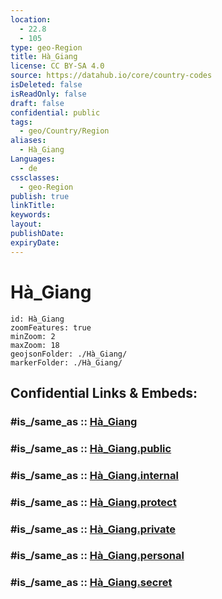 ```yaml
---
location:
  - 22.8
  - 105
type: geo-Region
title: Hà_Giang
license: CC BY-SA 4.0
source: https://datahub.io/core/country-codes
isDeleted: false
isReadOnly: false
draft: false
confidential: public
tags:
  - geo/Country/Region
aliases:
  - Hà_Giang
Languages:
  - de
cssclasses:
  - geo-Region
publish: true
linkTitle:
keywords:
layout:
publishDate:
expiryDate:
---
```


# Hà_Giang

```leaflet
id: Hà_Giang
zoomFeatures: true 
minZoom: 2 
maxZoom: 18
geojsonFolder: ./Hà_Giang/
markerFolder: ./Hà_Giang/
```


## Confidential Links & Embeds: 

### #is_/same_as :: [Hà_Giang](/_Standards/Earth/Continent/Asia/Asia~South~East/Vietnam/Provinces~Vietnam/Hà_Giang.md) 

### #is_/same_as :: [Hà_Giang.public](/_public/Earth/Continent/Asia/Asia~South~East/Vietnam/Provinces~Vietnam/Hà_Giang.public.md) 

### #is_/same_as :: [Hà_Giang.internal](/_internal/Earth/Continent/Asia/Asia~South~East/Vietnam/Provinces~Vietnam/Hà_Giang.internal.md) 

### #is_/same_as :: [Hà_Giang.protect](/_protect/Earth/Continent/Asia/Asia~South~East/Vietnam/Provinces~Vietnam/Hà_Giang.protect.md) 

### #is_/same_as :: [Hà_Giang.private](/_private/Earth/Continent/Asia/Asia~South~East/Vietnam/Provinces~Vietnam/Hà_Giang.private.md) 

### #is_/same_as :: [Hà_Giang.personal](/_personal/Earth/Continent/Asia/Asia~South~East/Vietnam/Provinces~Vietnam/Hà_Giang.personal.md) 

### #is_/same_as :: [Hà_Giang.secret](/_secret/Earth/Continent/Asia/Asia~South~East/Vietnam/Provinces~Vietnam/Hà_Giang.secret.md)

